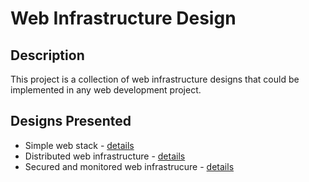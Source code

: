 # Web Infrastructure Design

## Description

This project is a collection of web infrastructure designs that could be implemented in any web development project.

## Designs Presented

- Simple web stack - [details](0-simple_web_stack.md)
- Distributed web infrastructure - [details](1-distributed_web_infrastructure.md)
- Secured and monitored web infrastrucure - [details](2-secured_and_monitored_web_infrastructure.md)
